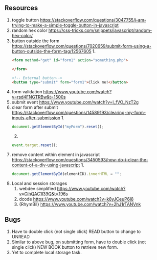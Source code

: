 ## Resources
1. toggle button https://stackoverflow.com/questions/3047755/i-am-trying-to-make-a-simple-toggle-button-in-javascript
2. random hex color https://css-tricks.com/snippets/javascript/random-hex-color/
3. button outside the form https://stackoverflow.com/questions/7020659/submit-form-using-a-button-outside-the-form-tag/12567605
    1. 
    ```html
    <form method="get" id="form1" action="something.php">

    </form>

    <!-- External button-->
    <button type="submit" form="form1">Click me!</button>
    ```
4. form validation https://www.youtube.com/watch?v=rsd4FNGTRBw&t=1500s
5. submit event https://www.youtube.com/watch?v=I_fVO_NzT2g
6. clear form after submit https://stackoverflow.com/questions/14589193/clearing-my-form-inputs-after-submission
    1. 
    ```javascript
    document.getElementById("myForm").reset();
    ```
    2. 
    ``` javascript
    event.target.reset();
    ```
7. remove content within element in javascript https://stackoverflow.com/questions/3450593/how-do-i-clear-the-content-of-a-div-using-javascript
    1. 
    ``` javascript
    document.getElementById(elementID).innerHTML = "";
    ```
8. Local and session storages
    1. webdev simplified https://www.youtube.com/watch?v=GihQAC1I39Q&t=196s
    2. dcode https://www.youtube.com/watch?v=k8yJCeuP6I8
    3. {RhymBil} https://www.youtube.com/watch?v=2hJ1rTANVnk

## Bugs
1. Have to double click (not single click) READ button to change to UNREAD
2. Similar to above bug, on submitting form, have to double click (not single click) NEW BOOK button to retrieve new form.
3. Yet to complete local storage task.

